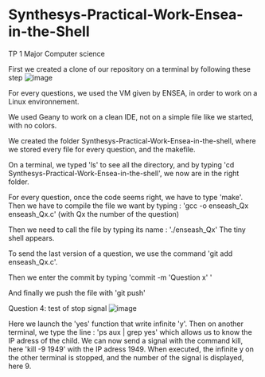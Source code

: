 # Synthesys-Practical-Work-Ensea-in-the-Shell
TP 1 Major Computer science

First we created a clone of our repository on a terminal by following these step 
![image](https://github.com/user-attachments/assets/1cd57b3e-f659-4b36-a4e3-92b39c3e3b00)

For every questions, we used the VM given by ENSEA, in order to work on a Linux environnement. 

We used Geany to work on a clean IDE, not on a simple file like we started, with no colors. 

We created the folder Synthesys-Practical-Work-Ensea-in-the-shell, where we stored every file for every question, and the makefile.

On a terminal, we typed 'ls' to see all the directory, and by typing 'cd Synthesys-Practical-Work-Ensea-in-the-shell', we now are in the right folder. 

For every question, once the code seems right, we have to type 'make'. Then we have to compile the file we want by typing : 
'gcc -o enseash_Qx enseash_Qx.c' (with Qx the number of the question)

Then we need to call the file by typing its name : './enseash_Qx'
The tiny shell appears.

To send the last version of a question, we use the command 'git add enseash_Qx.c'.

Then we enter the commit by typing 'commit -m 'Question x' '

And finally we push the file with 'git push'


Question 4: test of stop signal
![image](https://github.com/user-attachments/assets/7cb94167-d679-4617-8d71-d68ee502774f)

Here we launch the 'yes' function that write infinite 'y'. Then on another terminal, we type the line :
'ps aux | grep yes' which allows us to know the IP adress of the child. 
We can now send a signal with the command kill, here 'kill -9 1949' with the IP adress 1949. When executed, the infinite y on the other terminal is stopped, and the number of the signal is displayed, here 9.
